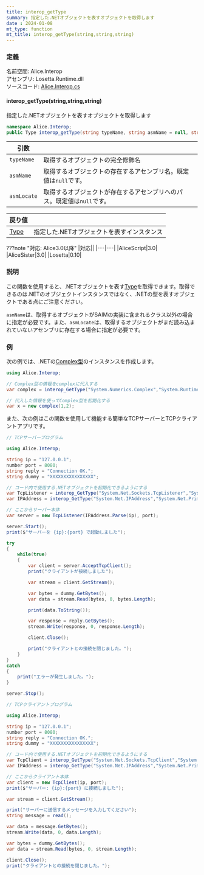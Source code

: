 ```yaml
---
title: interop_getType
summary: 指定した.NETオブジェクトを表すオブジェクトを取得します
date : 2024-01-08
mt_type: function
mt_title: interop_getType(string,string,string)
---
```


### 定義
名前空間: Alice.Interop<br/>
アセンブリ: Losetta.Runtime.dll<br/>
ソースコード: [Alice.Interop.cs](https://github.com/WSOFT-Project/Losetta/blob/master/Losetta.Runtime/Alice.Interop.cs)

#### interop_getType(string,string,string)

指定した.NETオブジェクトを表すオブジェクトを取得します

```cs title="AliceScript"
namespace Alice.Interop;
public Type interop_getType(string typeName, string asmName = null, string asmLocate = null);
```

|引数| |
|-|-|
|`typeName`|取得するオブジェクトの完全修飾名|
|`asmName`|取得するオブジェクトの存在するアセンブリ名。既定値は`null`です。|
|`asmLocate`|取得するオブジェクトが存在するアセンブリへのパス。既定値は`null`です。|

|戻り値| |
|---|---|
|[Type](../interpreter/type/index.md)|指定した.NETオブジェクトを表すインスタンス|

???note "対応: Alice3.0以降"
    |対応||
    |---|---|
    |AliceScript|3.0|
    |AliceSister|3.0|
    |Losetta|0.10|

### 説明
この関数を使用すると、.NETオブジェクトを表す[Type](../interpreter/type/index.md)を取得できます。取得できるのは.NETのオブジェクトインスタンスではなく、.NETの型を表すオブジェクトである点にご注意ください。

`asmName`は、取得するオブジェクトがSAIMの実装に含まれるクラス以外の場合に指定が必要です。また、`asmLocate`は、取得するオブジェクトがまだ読み込まれていないアセンブリに存在する場合に指定が必要です。
### 例
次の例では、.NETの[Complex型](https://learn.microsoft.com/ja-jp/dotnet/api/system.numerics.complex)のインスタンスを作成します。

```cs title="AliceScript"
using Alice.Interop;

// Complex型の情報をcomplexに代入する
var complex = interop_GetType("System.Numerics.Complex","System.Runtime.Numerics");

// 代入した情報を使ってComplex型を初期化する
var x = new complex(1,2);
```

また、次の例はこの関数を使用して機能する簡単なTCPサーバーとTCPクライアントアプリです。

```cs title="AliceScript"
// TCPサーバープログラム

using Alice.Interop;

string ip = "127.0.0.1";
number port = 8080;
string reply = "Connection OK.";
string dummy = "XXXXXXXXXXXXXXXX";

// コード内で使用する.NETオブジェクトを初期化できるようにする
var TcpListener = interop_GetType("System.Net.Sockets.TcpListener","System.Net.Sockets");
var IPAddress = interop_GetType("System.Net.IPAddress","System.Net.Primitives");

// ここからサーバー本体
var server = new TcpListener(IPAddress.Parse(ip), port);

server.Start();
print($"サーバーを {ip}:{port} で起動しました");

try
{
    while(true)
    {
        var client = server.AcceptTcpClient();
        print("クライアントが接続しました");

        var stream = client.GetStream();

        var bytes = dummy.GetBytes();
        var data = stream.Read(bytes, 0, bytes.Length);

        print(data.ToString());

        var response = reply.GetBytes();
        stream.Write(response, 0, response.Length);

        client.Close();

        print("クライアントとの接続を閉じました。");
    }
}
catch
{
    print("エラーが発生しました。");
}

server.Stop();
```

```cs title="AliceScript"
// TCPクライアントプログラム

using Alice.Interop;

string ip = "127.0.0.1";
number port = 8080;
string reply = "Connection OK.";
string dummy = "XXXXXXXXXXXXXXXX";

// コード内で使用する.NETオブジェクトを初期化できるようにする
var TcpClient = interop_GetType("System.Net.Sockets.TcpClient","System.Net.Sockets");
var IPAddress = interop_GetType("System.Net.IPAddress","System.Net.Primitives");

// ここからクライアント本体
var client = new TcpClient(ip, port);
print($"サーバー: {ip}:{port} に接続しました");

var stream = client.GetStream();

print("サーバーに送信するメッセージを入力してください");
string message = read();

var data = message.GetBytes();
stream.Write(data, 0, data.Length);

var bytes = dummy.GetBytes();
var data = stream.Read(bytes, 0, stream.Length);

client.Close();
print("クライアントとの接続を閉じました。");
```